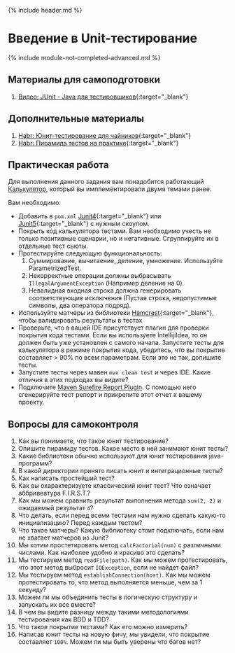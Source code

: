{% include header.md %}

Введение в Unit-тестирование
===
{% include module-not-completed-advanced.md %}

Материалы для самоподготовки
---------------------
1. [Видео: JUnit - Java для тестировщиков](https://www.youtube.com/watch?v=QJZb1fNYh9c){:target="_blank"}

Дополнительные материалы
---------------------
1. [Habr: Юнит-тестирование для чайников](https://habr.com/ru/post/169381/){:target="_blank"}
1. [Habr: Пирамида тестов на практике](https://habr.com/en/post/358950/){:target="_blank"}

Практическая работа
---------------------
Для выполнения данного задания вам понадобится работающий [Калькулятор]({{site.materialsurl}}calculator/calculator), 
который вы имплементировали двумя темами ранее.

Вам необходимо:
+ Добавить в `pom.xml` [Junit4](https://junit.org/junit4/){:target="_blank"} или [Junit5](https://junit.org/junit5/docs/current/user-guide/){:target="_blank"}
с нужным скоупом.
+ Покрыть код калькулятора тестами. Вам необходимо учесть не только позитивные сценарии, но и негативные. Сгруппируйте 
их в отдельные тест сьюты.
+ Протестируйте следующую функциональность:
    1. Суммирование, вычитаение, деление, умножение. Используйте ParametrizedTest.
    1. Некорректные операции должны выбрасывать `IllegalArgumentException` (Например деление на 0).
    1. Невалидная входная строка должна генерировать соответствующие исключения (Пустая строка, недопустимые символы,
два оператора подряд).
+ Используйте матчеры из библиотеки [Hamcrest](http://hamcrest.org/JavaHamcrest/tutorial){:target="_blank"}, чтобы 
валидировать результаты в тестах
+ Проверьте, что в вашей IDE присутствует плагин для проверки покрытия кода тестами. Если вы используете IntellijiIdea, 
то он должен быть уже установлен с самого начала. Запустите тесты для калькулятора в режиме покрытия кода, убедитесь, что
вы покрытие составляет > 90% по всем параметрам. Если это не так, допишите тесты.
+ Запустите тесты через мавен `mvn clean test` и через IDE. Какие отличия в этих подходах вы видите?
+ Подключите [Maven Surefire Report Plugin](https://maven.apache.org/surefire/maven-surefire-report-plugin/). С помощью
него сгенерируйте тест репорт и прикрепите этот отчет к вашему проекту.

Вопросы для самоконтроля
---------------------
1. Как вы понимаете, что такое юнит тестирование?
1. Опишите пирамиду тестов. Какое место в ней занимают юнит тесты?
1. Какие библиотеки обычно используют для юнит тестирования java-программ?
1. В какой директории принято писать юнит и интеграционные тесты?
1. Как написать простейший тест?
1. Как вы охарактеризуете классический юнит тест? Что означает аббривеатура F.I.R.S.T.?
1. Как мы можем сравнить результат выполнения метода `sum(2, 2)` и ожидаемый результат `4`?
1. Что делать, если перед всеми тестами нам нужно сделать какую-то инициализацию? Перед каждым тестом?
1. Что такое матчеры? Какую библиотеку стоит подключать, если нам не хватает матчеров из Junit?
1. Мы хотим простетировать метод `calcFactorial(num)` с различными числами. Как наиболее удобно и красиво это сделать?
1. Мы тестируем метод `readFile(path)`. Как мы можем протестировать, что этот метод выбросит `IOException`, если не найдет 
файл?
1. Мы тестируем метод `establishConnection(host)`. Как мы можем протестировать то, что метод выполняется меньше, чем за 1 
секунду?
1. Можем ли мы объединить тесты в логическую структуру и запускать их все вместе?
1. В чем вы видите разницу между такими методологиями тестирования как BDD и TDD?
1. Что такое покрытие тестами? Как его можно измерить?
1. Написав юнит тесты на новую фичу, мы увидели, что покрытие составляет `100%`. Можем ли мы быть уверены что багов нет?
